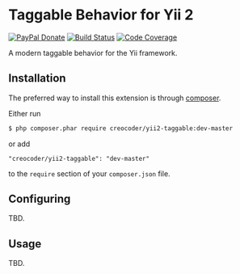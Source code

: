 # Taggable Behavior for Yii 2

[![PayPal Donate](https://www.paypalobjects.com/en_US/i/btn/btn_donate_LG.gif)](https://www.paypal.com/cgi-bin/webscr?cmd=_s-xclick&hosted_button_id=HJ6LFVXEX8NDW)
[![Build Status](https://img.shields.io/travis/creocoder/yii2-taggable/master.svg?style=flat-square)](https://travis-ci.org/creocoder/yii2-taggable)
[![Code Coverage](https://img.shields.io/scrutinizer/coverage/g/creocoder/yii2-taggable/master.svg?style=flat-square)](https://scrutinizer-ci.com/g/creocoder/yii2-taggable/?branch=master)

A modern taggable behavior for the Yii framework.

## Installation

The preferred way to install this extension is through [composer](http://getcomposer.org/download/).

Either run

```bash
$ php composer.phar require creocoder/yii2-taggable:dev-master
```

or add

```
"creocoder/yii2-taggable": "dev-master"
```

to the `require` section of your `composer.json` file.

## Configuring

TBD.

## Usage

TBD.
